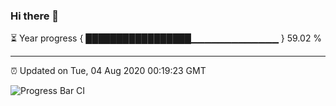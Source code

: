 ### Hi there 👋

⏳ Year progress { █████████████████▁▁▁▁▁▁▁▁▁▁▁▁▁ } 59.02 %

---

⏰ Updated on Tue, 04 Aug 2020 00:19:23 GMT

![Progress Bar CI](https://github.com/liununu/liununu/workflows/Progress%20Bar%20CI/badge.svg)
